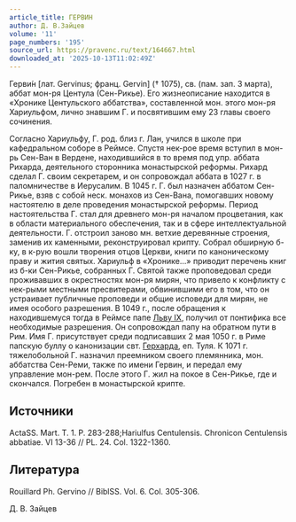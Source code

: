 ```yaml
---
article_title: ГЕРВИН
author: Д. В.Зайцев
volume: '11'
page_numbers: '195'
source_url: https://pravenc.ru/text/164667.html
downloaded_at: '2025-10-13T11:02:49Z'
---
```


Герви́н [лат. Gervinus; франц. Gervin] († 1075), св. (пам. зап. 3 марта), аббат мон-ря Центула (Сен-Рикье). Его жизнеописание находится в «Хронике Центульского аббатства», составленной мон. этого мон-ря Хариульфом, лично знавшим Г. и посвятившим ему 23 главы своего сочинения.

Согласно Хариульфу, Г. род. близ г. Лан, учился в школе при кафедральном соборе в Реймсе. Спустя нек-рое время вступил в мон-рь Сен-Ван в Вердене, находившийся в то время под упр. аббата Рихарда, деятельного сторонника монастырской реформы. Рихард сделал Г. своим секретарем, и он сопровождал аббата в 1027 г. в паломничестве в Иерусалим. В 1045 г. Г. был назначен аббатом Сен-Рикье, взяв с собой неск. монахов из Сен-Вана, помогавших новому настоятелю в деле проведения монастырской реформы. Период настоятельства Г. стал для древнего мон-ря началом процветания, как в области материального обеспечения, так и в сфере интеллектуальной деятельности. Г. отстроил заново мн. ветхие деревянные строения, заменив их каменными, реконструировал крипту. Собрал обширную б-ку, в к-рую вошли творения отцов Церкви, книги по каноническому праву и жития святых. Хариульф в «Хронике...» приводит перечень книг из б-ки Сен-Рикье, собранных Г. Святой также проповедовал среди проживавших в окрестностях мон-ря мирян, что привело к конфликту с нек-рыми местными пресвитерами, обвинившими его в том, что он устраивает публичные проповеди и общие исповеди для мирян, не имея особого разрешения. В 1049 г., после обращения к находившемуся тогда в Реймсе папе [Льву IX](<https://pravenc.ru/text/Льву IX.html>), получил от понтифика все необходимые разрешения. Он сопровождал папу на обратном пути в Рим. Имя Г. присутствует среди подписавших 2 мая 1050 г. в Риме папскую буллу о канонизации свт. [Герхарда](https://pravenc.ru/text/Герхарда.html), еп. Туля. К 1071 г. тяжелобольной Г. назначил преемником своего племянника, мон. аббатства Сен-Реми, также по имени Гервин, и передал ему управление мон-рем. После этого Г. жил на покое в Сен-Рикье, где и скончался. Погребен в монастырской крипте.

## Источники

ActaSS. Mart. T. 1. P. 283-288;Hariulfus Centulensis. Chronicon Centulensis abbatiae. VI 13-36 // PL. 24. Col. 1322-1360.

## Литература

Rouillard Ph. Gervino // BiblSS. Vol. 6. Col. 305-306.

Д. В.  Зайцев

